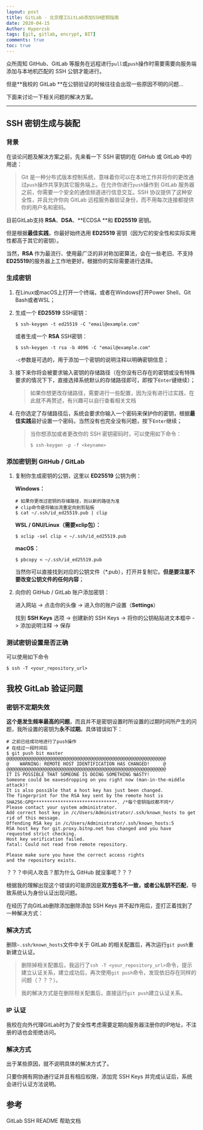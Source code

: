 ```yaml
---
layout: post
title: GitLab - 北京理工GitLab添加SSH密钥指南
date: 2020-04-15
Author: Hyperzsb
tags: [git, gitlab, encrypt, BIT]
comments: true
toc: true
---
```


众所周知 GitHub、GitLab 等服务在远程进行`pull`或`push`操作时需要需要向服务端添加与本地机匹配的 SSH 公钥才能进行。

但是**我校的 GitLab **在公钥验证的时候往往会出现一些原因不明的问题...

下面来讨论一下相关问题的解决方案。

<!-- more -->

---

## SSH 密钥生成与装配

### 背景

在谈论问题及解决方案之前，先来看一下 SSH 密钥的在 GitHub 或 GitLab 中的用途：

>  Git 是一种分布式版本控制系统，意味着你可以在本地工作并将你的更改通过`push`操作共享到其它服务端上。在允许你进行`push`操作到 GitLab 服务器之前，你需要一个安全的通信频道进行信息交互。SSH 协议提供了这种安全性，并且允许你向 GitLab 远程服务器验证身份，而不用每次连接都提供你的用户名和密码。

目前GitLab支持 **RSA**、**DSA**、**ECDSA **和 **ED25519** 密钥。

但是根据**最佳实践**，你最好始终选用 **ED25519** 密钥（因为它的安全性和实际实用性都高于其它的密钥）。

当然，**RSA** 作为最流行、使用最广泛的非对称加密算法，会在一些老旧、不支持**ED25519**的服务器上工作地更好。根据你的实际需要进行选择。

### 生成密钥

1. 在Linux或macOS上打开一个终端，或者在Windows打开Power Shell、Git Bash或者WSL；

2. 生成一个 **ED25519** SSH密钥：

   ```shell
   $ ssh-keygen -t ed25519 -C "email@example.com"
   ```

   或者生成一个 **RSA** SSH密钥：

   ```shell
   $ ssh-keygen -t rsa -b 4096 -C "email@example.com"
   ```

   `-c`参数是可选的，用于添加一个密钥的说明注释以明确密钥信息；

3. 接下来你将会被要求输入密钥的存储路径（在你没有已存在的密钥或没有特殊要求的情况下下，直接选择系统默认的存储路径即可，即按下`Enter`键继续）；

   >  如果你想更改存储路径，需要进行一些配置，因为没有进行过实践，在此就不再赘述，有兴趣可以自行查看相关文档

4. 在你选定了存储路径后，系统会要求你输入一个密码来保护你的密钥，根据**最佳实践**最好设置一个密码，当然没有也完全没有问题，按下`Enter`继续；

   > 当你想添加或者更改你的 SSH 密钥密码时，可以使用如下命令：
   >
   > ```shell
   > $ ssh-keygen -p -f <keyname>
   > ```

### 添加密钥到 GitHub / GitLab

1. 复制你生成密钥的公钥，这里以 **ED25519** 公钥为例：

   **Windows：**

   ```shell
   # 如果你更改过密钥的存储路径，则以新的路径为准
   # clip命令是将输出流重定向到剪贴板
   $ cat ~/.ssh/id_ed25519.pub | clip
   ```

   **WSL / GNU/Linux（需要xclip包）：**

   ```shell
   $ xclip -sel clip < ~/.ssh/id_ed25519.pub
   ```

   **macOS：**

   ```shell
   $ pbcopy < ~/.ssh/id_ed25519.pub
   ```

   当然你可以直接找到对应的公钥文件（*.pub），打开并复制它。**但是要注意不要改变公钥文件的任何内容**；

2. 向你的 GitHub / GitLab 账户添加密钥：

   进入网站 -> 点击你的头像 -> 进入你的账户设置（**Settings**）

   找到 **SSH Keys** 选项 -> 创建新的 SSH Keys -> 将你的公钥粘贴进文本框中 -> 添加说明注释 -> 保存

### 测试密钥设置是否正确

可以使用如下命令

```shell
$ ssh -T <your_repository_url>
```

## 我校 GitLab 验证问题

### 密钥不定期失效

**这个是发生频率最高的问题**，而且并不是密钥设置时所设置的过期时间所产生的问题，我所设置的密钥为**永不过期**。具体错误如下：

```shell
# 之前已经成功地进行了push操作
# 在经过一段时间后
$ git push bit master
@@@@@@@@@@@@@@@@@@@@@@@@@@@@@@@@@@@@@@@@@@@@@@@@@@@@@@@@@@@
@    WARNING: REMOTE HOST IDENTIFICATION HAS CHANGED!     @
@@@@@@@@@@@@@@@@@@@@@@@@@@@@@@@@@@@@@@@@@@@@@@@@@@@@@@@@@@@
IT IS POSSIBLE THAT SOMEONE IS DOING SOMETHING NASTY!
Someone could be eavesdropping on you right now (man-in-the-middle attack)!
It is also possible that a host key has just been changed.
The fingerprint for the RSA key sent by the remote host is
SHA256:GPQ*******************************. /*每个密钥指纹都不同*/
Please contact your system administrator.
Add correct host key in /c/Users/Administrator/.ssh/known_hosts to get rid of this message.
Offending RSA key in /c/Users/Administrator/.ssh/known_hosts:5
RSA host key for git.proxy.bitnp.net has changed and you have requested strict checking.
Host key verification failed.
fatal: Could not read from remote repository.

Please make sure you have the correct access rights
and the repository exists.
```

？？？中间人攻击？那为什么 GitHub 就没事呢？？？

根据我的理解出现这个错误的可能原因是**双方签名不一致，或者公私钥不匹配**，导致系统认为身份认证出现问题。

在经历了向GitLab删除添加删除添加 SSH Keys 并不起作用后，歪打正着找到了一种解决方式：

### 解决方式

删除`~.ssh/known_hosts`文件中关于 GitLab 的相关配置后，再次运行`git push`重新建立认证。

> 删除掉相关配置后，我运行了`ssh -T <your_repository_url>`命令，提示建立认证关系，建立成功后，再次使用`git push`命令，发现依旧存在同样的问题（？？？）。
>
> 我的解决方式是在删除相关配置后，直接运行`git push`建立认证关系。

### IP 认证

我校在向外代理GitLab时为了安全性考虑需要定期向服务器注册你的IP地址，不注册的话也会拒绝访问。

### 解决方式

出于某些原因，就不说明具体的解决方式了。

只要你拥有网协通行证并且有相应权限，添加完 SSH Keys 并完成认证后，系统会进行认证方法说明。

## 参考

GitLab SSH README 帮助文档